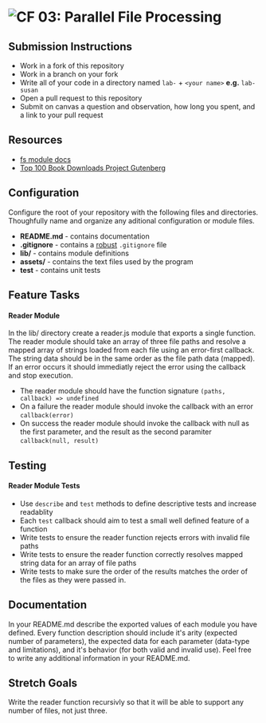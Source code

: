 ![CF](https://camo.githubusercontent.com/70edab54bba80edb7493cad3135e9606781cbb6b/687474703a2f2f692e696d6775722e636f6d2f377635415363382e706e67) 03: Parallel File Processing
===

## Submission Instructions
* Work in a fork of this repository
* Work in a branch on your fork
* Write all of your code in a directory named `lab-` + `<your name>` **e.g.** `lab-susan`
* Open a pull request to this repository
* Submit on canvas a question and observation, how long you spent, and a link to your pull request

## Resources  
* [fs module docs](https://nodejs.org/api/fs.html)
* [Top 100 Book Downloads Project Gutenberg](https://www.gutenberg.org/browse/scores/top)

## Configuration 
Configure the root of your repository with the following files and directories.
Thoughfully name and organize any aditional configuration or module files.
* **README.md** - contains documentation
* **.gitignore** - contains a [robust](http://gitignore.io) `.gitignore` file 
* **lib/** - contains module definitions
* **assets/** - contains the text files used by the program
* **test** - contains unit tests

## Feature Tasks  
#### Reader Module
In the lib/ directory create a reader.js module that exports a single function.
The reader module should take an array of three file paths and resolve a mapped
array of strings loaded from each file using an error-first callback. The
string data should be in the same order as the file path data (mapped). If an
error occurs it should immediatly reject the error using the callback and stop
execution.

* The reader module should have the function signature `(paths, callback) => undefined`
* On a failure the reader module should invoke the callback with an error `callback(error)`
* On success the reader module should invoke the callback with null as the
  first parameter, and the result as the second paramiter `callback(null,
  result)`

## Testing  
#### Reader Module Tests
* Use `describe` and `test` methods to define descriptive tests and increase readablity
* Each `test` callback should aim to test a small well defined feature of a function
* Write tests to ensure the reader function rejects errors with invalid file paths
* Write tests to ensure the reader function correctly resolves mapped string data for an array of file paths
* Write tests to make sure the order of the results matches the order of the
  files as they were passed in.

##  Documentation
In your README.md describe the exported values of each module you have defined.
Every function description should include it's arity (expected number of
parameters), the expected data for each parameter (data-type and limitations),
and it's behavior (for both valid and invalid use). Feel free to write any
additional information in your README.md.

## Stretch Goals
Write the reader function recursivly so that it will be able to support any
number of files, not just three.


